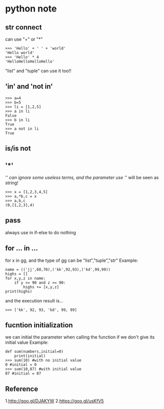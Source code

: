 # python note

## str connect
can use "+" or "*"
```
>>> 'Hello' + ' ' + 'world'
'Hello world'
>>> 'Hello' * 4
'HelloHelloHelloHello'

```
"list" and "tuple" can use it too!!

## 'in' and 'not in'
```
>>> a=4
>>> b=5
>>> li = [1,2,5]
>>> a in li 
False
>>> b in li
True
>>> a not in li
True
```
## is/is not
## '*'
'*' can ignore some useless terms, and the parameter use '*' will be seen as string!
```
>>> x = [1,2,3,4,5]
>>> a,*b,c = x
>>> a,b,c
(0,[1,2,3],4)
```
## pass
always use in if-else to do nothing

## for ... in ...
for x in gg, and the type of gg can be "list","tuple","str"
Example:
```
name = (('jj',60,70),('kk',92,93),('kd',99,99))
highs = []
for x,y,z in name:
    if y >= 90 and z >= 90:
        highs += [x,y,z]
print(highs)
```
and the execution result is...
```
>>> ['kk', 92, 93, 'kd', 99, 99]
```
## fucntion initialization
we can initial the parameter when calling the function if we don't give its initial value
Example:
```
def sum(numbers,initial=0)
    print(initial)
>>> sum(10) #with no initial value
0 #initial = 0
>>> sum(10,87) #with initial value
87 #initial = 87
```


## Reference
1.http://goo.gl/DJAKYW
2.https://goo.gl/usKfV5

